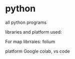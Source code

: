 # python
all python programs

libraries and platform used:

For map
librraies:
folium

platform
Google colab, vs code

